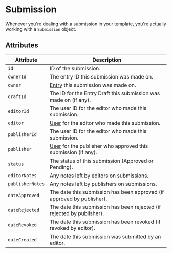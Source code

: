 # Submission
Whenever you're dealing with a submission in your template, you're actually working with a `Submission` object.

## Attributes

Attribute | Description
--- | ---
`id` | ID of the submission.
`ownerId` | The entry ID this submission was made on.
`owner` | [Entry](https://docs.craftcms.com/api/v3/craft-elements-entry.html) this submission was made on.
`draftId` | The ID for the Entry Draft this submission was made on (if any).
`editorId` | The user ID for the editor who made this submission.
`editor` | [User](https://docs.craftcms.com/api/v3/craft-elements-user.html) for the editor who made this submission.
`publisherId` | The user ID for the editor who made this submission.
`publisher` | [User](https://docs.craftcms.com/api/v3/craft-elements-user.html) for the publisher who approved this submission (if any).
`status` | The status of this submission (Approved or Pending).
`editorNotes` | Any notes left by editors on submissions.
`publisherNotes` | Any notes left by publishers on submissions.
`dateApproved` | The date this submission has been approved (if approved by publisher).
`dateRejected` | The date this submission has been rejected (if rejected by publisher).
`dateRevoked` | The date this submission has been revoked (if revoked by editor).
`dateCreated` | The date this submission was submitted by an editor.
